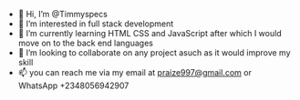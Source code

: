 - 👋 Hi, I’m @Timmyspecs
- 👀 I’m interested in full stack development
- 🌱 I’m currently learning HTML CSS and JavaScript after which I would move on to the back end languages
- 💞️ I’m looking to collaborate on any project asuch as it would improve my skill
- 📫 you can reach me via my email at praize997@gmail.com or WhatsApp +2348056942907

<!---
Timmyspecs/Timmyspecs is a ✨ special ✨ repository because its `README.md` (this file) appears on your GitHub profile.
You can click the Preview link to take a look at your changes.
--->

